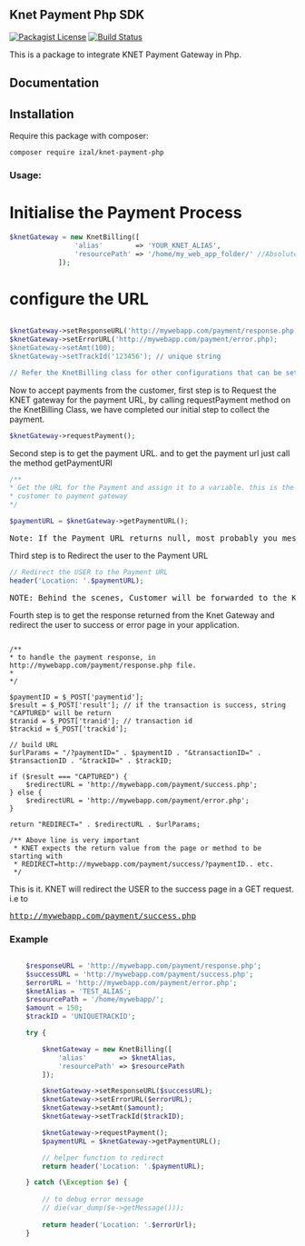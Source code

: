 ## Knet Payment Php SDK
[![Packagist License](https://poser.pugx.org/barryvdh/laravel-debugbar/license.png)](http://choosealicense.com/licenses/mit/)
[![Build Status](https://travis-ci.org/iZaL/knet-payment-php.svg?branch=master)](https://travis-ci.org/iZaL/knet-payment-php)

This is a package to integrate KNET Payment Gateway in Php.

## Documentation

## Installation

Require this package with composer:

```shell
composer require izal/knet-payment-php
```

### Usage:

# Initialise the Payment Process
```php
$knetGateway = new KnetBilling([
                'alias'        => 'YOUR_KNET_ALIAS',
                'resourcePath' => '/home/my_web_app_folder/' //Absolute Path to where the resource.cgn file is located
            ]);
```

# configure the URL

```php

$knetGateway->setResponseURL('http://mywebapp.com/payment/response.php');
$knetGateway->setErrorURL('http://mywebapp.com/payment/error.php);
$knetGateway->setAmt(100); 
$knetGateway->setTrackId('123456'); // unique string

// Refer the KnetBilling class for other configurations that can be set like currency, language etc

```

Now to accept payments from the customer, first step is to Request the KNET gateway for the payment URL, by calling requestPayment method on the KnetBilling Class,
we have completed our initial step to collect the payment. 


```php
$knetGateway->requestPayment();
```

Second step is to get the payment URL. and to get the payment url just call the method getPaymentURl

```php
/** 
* Get the URL for the Payment and assign it to a variable. this is the URL we will use to redirect the
* customer to payment gateway 
*/

$paymentURL = $knetGateway->getPaymentURL();

```

<pre>Note: If the Payment URL returns null, most probably you messaged up with configuration, or resource path. Check the example in the below section how to ideally request for the payment, which helps to debug for the errors</pre>

Third step is to Redirect the user to the Payment URL
```php
// Redirect the USER to the Payment URL
header('Location: '.$paymentURL);

```

<pre>NOTE: Behind the scenes, Customer will be forwarded to the Knet Payment Page, If the payment process was success, Then he will be redirected to the Response URL we set in setResponseURL method. i.e http://mywebapp.com/payment/response.php</pre>


Fourth step is to get the response returned from the Knet Gateway and redirect the user to success or error page in your application.


```

/**
* to handle the payment response, in http://mywebapp.com/payment/response.php file.
* 
*/

$paymentID = $_POST['paymentid']; 
$result = $_POST['result']; // if the transaction is success, string "CAPTURED" will be return
$tranid = $_POST['tranid']; // transaction id
$trackid = $_POST['trackid'];

// build URL 
$urlParams = "/?paymentID=" . $paymentID . "&transactionID=" . $transactionID . "&trackID=" . $trackID;

if ($result === "CAPTURED") {
    $redirectURL = 'http://mywebapp.com/payment/success.php';
} else {
    $redirectURL = 'http://mywebapp.com/payment/error.php';
}

return "REDIRECT=" . $redirectURL . $urlParams;

/** Above line is very important
 * KNET expects the return value from the page or method to be starting with 
 * REDIRECT=http://mywebapp.com/payment/success/?paymentID.. etc.
 */ 

```

This is it. KNET will redirect the USER to the success page in a GET request. i.e to <pre>http://mywebapp.com/payment/success.php</pre>

### Example

```php

    $responseURL = 'http://mywebapp.com/payment/response.php';
    $successURL = 'http://mywebapp.com/payment/success.php';
    $errorURL = 'http://mywebapp.com/payment/error.php';
    $knetAlias = 'TEST_ALIAS';
    $resourcePath = '/home/mywebapp/';
    $amount = 150;
    $trackID = 'UNIQUETRACKID'; 

    try {

        $knetGateway = new KnetBilling([
            'alias'        => $knetAlias,
            'resourcePath' => $resourcePath
        ]);

        $knetGateway->setResponseURL($successURL);
        $knetGateway->setErrorURL($errorURL);
        $knetGateway->setAmt($amount);
        $knetGateway->setTrackId($trackID);

        $knetGateway->requestPayment();
        $paymentURL = $knetGateway->getPaymentURL();

        // helper function to redirect
        return header('Location: '.$paymentURL);

    } catch (\Exception $e) {
    
        // to debug error message 
        // die(var_dump($e->getMessage()));
        
        return header('Location: '.$errorUrl);
    }
        
```